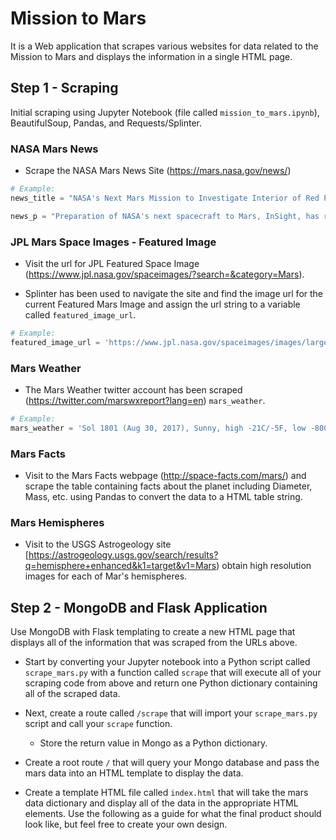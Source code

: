 # Mission to Mars


It is a Web application that scrapes various websites for data related to the Mission to Mars and displays the information in a single HTML page.

## Step 1 - Scraping

Initial scraping using Jupyter Notebook (file called `mission_to_mars.ipynb`), BeautifulSoup, Pandas, and Requests/Splinter.

### NASA Mars News

* Scrape the NASA Mars News Site (https://mars.nasa.gov/news/) 

```python
# Example:
news_title = "NASA's Next Mars Mission to Investigate Interior of Red Planet"

news_p = "Preparation of NASA's next spacecraft to Mars, InSight, has ramped up this summer, on course for launch next May from Vandenberg Air Force Base in central California -- the first interplanetary launch in history from America's West Coast."
```

### JPL Mars Space Images - Featured Image

* Visit the url for JPL Featured Space Image (https://www.jpl.nasa.gov/spaceimages/?search=&category=Mars).

* Splinter has been used to navigate the site and find the image url for the current Featured Mars Image and assign the url string to a variable called `featured_image_url`.

```python
# Example:
featured_image_url = 'https://www.jpl.nasa.gov/spaceimages/images/largesize/PIA16225_hires.jpg'
```

### Mars Weather

* The Mars Weather twitter account has been scraped (https://twitter.com/marswxreport?lang=en) `mars_weather`.

```python
# Example:
mars_weather = 'Sol 1801 (Aug 30, 2017), Sunny, high -21C/-5F, low -80C/-112F, pressure at 8.82 hPa, daylight 06:09-17:55'
```

### Mars Facts

* Visit to the Mars Facts webpage (http://space-facts.com/mars/) and scrape the table containing facts about the planet including Diameter, Mass, etc. using Pandas to convert the data to a HTML table string.

### Mars Hemispheres

* Visit to the USGS Astrogeology site [https://astrogeology.usgs.gov/search/results?q=hemisphere+enhanced&k1=target&v1=Mars) obtain high resolution images for each of Mar's hemispheres.

## Step 2 - MongoDB and Flask Application

Use MongoDB with Flask templating to create a new HTML page that displays all of the information that was scraped from the URLs above.

* Start by converting your Jupyter notebook into a Python script called `scrape_mars.py` with a function called `scrape` that will execute all of your scraping code from above and return one Python dictionary containing all of the scraped data.

* Next, create a route called `/scrape` that will import your `scrape_mars.py` script and call your `scrape` function.

  * Store the return value in Mongo as a Python dictionary.

* Create a root route `/` that will query your Mongo database and pass the mars data into an HTML template to display the data.

* Create a template HTML file called `index.html` that will take the mars data dictionary and display all of the data in the appropriate HTML elements. Use the following as a guide for what the final product should look like, but feel free to create your own design.


